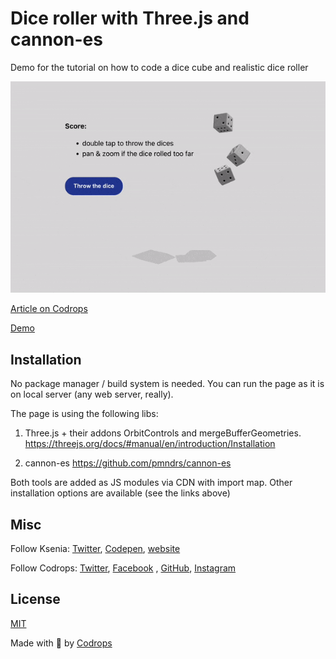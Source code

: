 # Dice roller with Three.js and cannon-es

Demo for the tutorial on how to code a dice cube and realistic dice roller

![Box preview](./preview/dice-preview.gif)

[Article on Codrops](https://tympanus.net/codrops/?p=69521)

[Demo](http://tympanus.net/Tutorials/DiceRoller/)

## Installation

No package manager / build system is needed.
You can run the page as it is on local server (any web server, really).

The page is using the following libs:

1) Three.js + their addons OrbitControls and mergeBufferGeometries.
   https://threejs.org/docs/#manual/en/introduction/Installation

2) cannon-es
   https://github.com/pmndrs/cannon-es

Both tools are added as JS modules via CDN with import map. Other installation options are available (see the links above)

## Misc

Follow Ksenia: [Twitter](https://twitter.com/uuuuuulala), [Codepen](https://codepen.io/ksenia-k), [website](https://ksenia-k.com/)

Follow Codrops: [Twitter](http://www.twitter.com/codrops), [Facebook](http://www.facebook.com/codrops)
, [GitHub](https://github.com/codrops), [Instagram](https://www.instagram.com/codropsss/)

## License

[MIT](LICENSE)

Made with :blue_heart:  by [Codrops](http://www.codrops.com)





